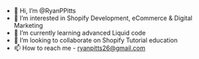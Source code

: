 - 👋 Hi, I’m @RyanPPitts
- 👀 I’m interested in Shopify Development, eCommerce & Digital Marketing 
- 🌱 I’m currently learning advanced Liquid code 
- 💞️ I’m looking to collaborate on Shopify Tutorial education 
- 📫 How to reach me - ryanpitts26@gmail.com 

<!---
RyanPPitts/RyanPPitts is a ✨ special ✨ repository because its `README.md` (this file) appears on your GitHub profile.
You can click the Preview link to take a look at your changes.
--->
